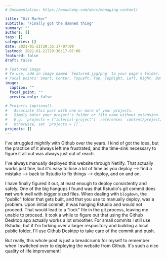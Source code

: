 ```yaml
---
# Documentation: https://wowchemy.com/docs/managing-content/

title: "Git Marker"
subtitle: "Finally got the damned thing"
summary: ""
authors: []
tags: []
categories: []
date: 2021-01-21T20:36:17-07:00
lastmod: 2021-01-21T20:36:17-07:00
featured: false
draft: false

# Featured image
# To use, add an image named `featured.jpg/png` to your page's folder.
# Focal points: Smart, Center, TopLeft, Top, TopRight, Left, Right, BottomLeft, Bottom, BottomRight.
image:
  caption: ""
  focal_point: ""
  preview_only: false

# Projects (optional).
#   Associate this post with one or more of your projects.
#   Simply enter your project's folder or file name without extension.
#   E.g. `projects = ["internal-project"]` references `content/project/deep-learning/index.md`.
#   Otherwise, set `projects = []`.
projects: []
---
```


I've struggled *mightily* with Github over the years. I kind of got the idea, but the practice of it always left me frustrated, and the time-sink necessary to figure it all out was always just out of reach. 

I've always manually deployed this website through Netlify. That actually works just fine, but it's easy to lose a lot of time as you deploy --> find a mistake --> back to Rstudio to fix things --> deploy, and on and on. 

I have finally figured it out, at least enough to deploy consistently and safely. One of the big hangups I found was that Rstudio's git commit does **not** work well with bigger sized files. When dealing with `blogdown`, the "public" folder that gets built, and that you use to manually deploy, was a problem. Upon initial commit, it was hanging Rstudio and would not proceed. That would lead to a "lock" file in the git process, leaving me unable to proceed. It took a while to figure out that using the Github Desktop app actually works a lot smoother. For small commits I still use Rstudio, but if I'm forking over a larger respository and building a local public folder, I'll use Github Desktop to take care of the commit and push.

But really, this whole post is just a breadcrumb for myself to remember when I switched over to deploying the website from Github. It's such a nice quality of life improvement!